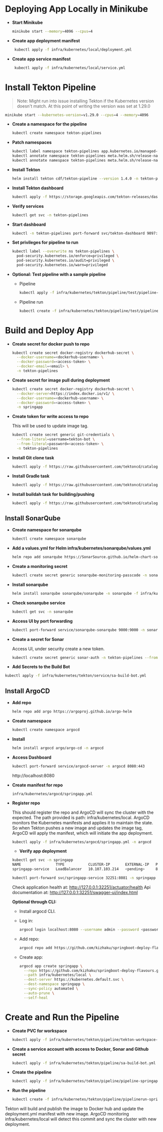 # Deploying App Locally in Minikube

- **Start Minikube**

  ```bash
  minikube start --memory=4096 --cpus=4
  ```

- **Create app deployment manifest**

  ```bash
   kubectl apply -f infra/kubernetes/local/deployment.yml
  ```

- **Create app service manifest**

  ```bash
   kubectl apply -f infra/kubernetes/local/service.yml
  ```

# Install Tekton Pipeline

> Note: 
> Might run into issue installing Tekton if the Kubernetes version doesn't match.
> At this point of writing the version was set at 1.29.0

```bash
minikube start --kubernetes-version=v1.29.0 --cpus=4 --memory=4096
```

- **Create a namespace for the pipeline**

  ```bash
  kubectl create namespace tekton-pipelines
  ```

- **Patch namespaces**

  ```bash
  kubectl label namespace tekton-pipelines app.kubernetes.io/managed-by=Helm --overwrite
  kubectl annotate namespace tekton-pipelines meta.helm.sh/release-name=tekton --overwrite
  kubectl annotate namespace tekton-pipelines meta.helm.sh/release-namespace=tekton-pipelines --overwrite
  ```

- **Install Tekton**

  ```bash
  helm install tekton cdf/tekton-pipeline --version 1.4.0 -n tekton-pipelines
  ```

- **Install Tekton dashboard**

  ```bash
  kubectl apply -f https://storage.googleapis.com/tekton-releases/dashboard/latest/release-full.yaml
  ```

- **Verify services**

  ```bash
  kubectl get svc -n tekton-pipelines
  ```

- **Start dashboard**

  ```bash
  kubectl -n tekton-pipelines port-forward svc/tekton-dashboard 9097:9097
  ```

- **Set privileges for pipeline to run**

  ```bash
  kubectl label --overwrite ns tekton-pipelines \
    pod-security.kubernetes.io/enforce=privileged \
    pod-security.kubernetes.io/audit=privileged \
    pod-security.kubernetes.io/warn=privileged
  ```

- **Optional: Test pipeline with a sample pipeline**

  - Pipeline

    ```bash
    kubectl apply -f infra/kubernetes/tekton/pipeline/test/pipeline-test.yml
    ```

  - Pipeline run

    ```bash
    kubectl create -f infra/kubernetes/tekton/pipeline/test/pipeline-test-run.yml
    ```

# Build and Deploy App

- **Create secret for docker push to repo**

  ```bash
  kubectl create secret docker-registry dockerhub-secret \
    --docker-username=<dockerhub-username> \
    --docker-password=<access-token> \
    --docker-email=<email> \
    -n tekton-pipelines
  ```

- **Create secret for image pull during deployment**

  ```bash
  kubectl create secret docker-registry dockerhub-secret \
    --docker-server=https://index.docker.io/v1/ \
    --docker-username=<dockerhub-username> \
    --docker-password=<access-token> \
    -n springapp
  ```

- **Create token for write access to repo**

  This will be used to update image tag.

  ```bash
  kubectl create secret generic git-credentials \
    --from-literal=username=tekton-bot \
    --from-literal=password=<access-token> \
    -n tekton-pipelines
  ```

- **Install Git clone task**

  ```bash
  kubectl apply -f https://raw.githubusercontent.com/tektoncd/catalog/main/task/git-clone/0.9/git-clone.yaml -n tekton-pipelines
  ```

- **Install Gradle task**

  ```bash
  kubectl apply -f https://raw.githubusercontent.com/tektoncd/catalog/main/task/gradle/0.3/gradle.yaml -n tekton-pipelines
  ```

- **Install buildah task for building/pushing**

  ```bash
  kubectl apply -f https://raw.githubusercontent.com/tektoncd/catalog/main/task/buildah/0.9/buildah.yaml -n tekton-pipelines
  ```

## Install SonarQube

- **Create namespace for sonarqube**

  ```bash
  kubectl create namespace sonarqube
  ```

- **Add a values.yml for Helm infra/kubernetes/sonarqube/values.yml**

  ```bash
  helm repo add sonarqube https://SonarSource.github.io/helm-chart-sonarqube
  ```

- **Create a monitoring secret**

  ```bash
  kubectl create secret generic sonarqube-monitoring-passcode -n sonarqube --from-literal=passcode=<passcode>
  ```

- **Install sonarqube**

  ```bash
  helm install sonarqube sonarqube/sonarqube -n sonarqube -f infra/kubernetes/sonarqube/values.yml
  ```

- **Check sonarqube service**

  ```bash
  kubectl get svc -n sonarqube
  ```

- **Access UI by port forwarding**

  ```bash
  kubectl port-forward service/sonarqube-sonarqube 9000:9000 -n sonarqube
  ```

- **Create a secret for Sonar**

  Access UI, under security create a new token.

  ```bash
  kubectl create secret generic sonar-auth -n tekton-pipelines --from-literal=SONAR_TOKEN=<token>
  ```

- **Add Secrets to the Build Bot**

```bash
kubectl apply -f infra/kubernetes/tekton/service/sa-build-bot.yml
```

## Install ArgoCD

- **Add repo**

  ```bash
  helm repo add argo https://argoproj.github.io/argo-helm
  ```

- **Create namespace**

  ```bash
  kubectl create namespace argocd
  ```

- **Install**

  ```bash
  helm install argocd argo/argo-cd -n argocd
  ```

- **Access Dashboard**

  ```bash
  kubectl port-forward service/argocd-server -n argocd 8080:443
  ```

  http://localhost:8080

- **Create manifest for repo**

  ```
  infra/kubernetes/argocd/springapp.yml
  ```

- **Register repo**

  This should register the repo and ArgoCD will sync the cluster with the expected. The path provided is path: infra/kubernetes/local.
  ArgoCD monitors the Kubernetes manifests and applies it to maintain the state. So when Tekton pushes a new image and updates the image tag, ArgoCD will apply the manifest, which will initiate the app deployment.

  ```bash
  kubectl apply -f infra/kubernetes/argocd/springapp.yml -n argocd
  ```

  - **Verify app deployment**

  ```bash
  kubectl get svc -n springapp
  NAME                TYPE           CLUSTER-IP       EXTERNAL-IP   PORT(S)          AGE
  springapp-service   LoadBalancer   10.107.103.214   <pending>     8081:32251/TCP   178m
  ```
  ```bash
  kubectl port-forward svc/springapp-service 32251:8081 -n springapp
  ```

  Check application health at: http://127.0.0.1:32251/actuator/health
  Api documentation at: http://127.0.0.1:32251/swagger-ui/index.html

  **Optional through CLI:**

  - Install argocd CLI.
  - Log in:

    ```bash
    argocd login localhost:8080 --username admin --password <password> --insecure
    ```

  - Add repo:

    ```bash
    argocd repo add https://github.com/kizhaku/springboot-deploy-flavours.git --username <github-username> --password <token>
    ```

  - Create app:

    ```bash
    argocd app create springapp \
      --repo https://github.com/kizhaku/springboot-deploy-flavours.git \
      --path infra/kubernetes/local \
      --dest-server https://kubernetes.default.svc \
      --dest-namespace springapp \
      --sync-policy automated \
      --auto-prune \
      --self-heal
    ```

# Create and Run the Pipeline

- **Create PVC for workspace**

  ```bash
  kubectl apply -f infra/kubernetes/tekton/pipeline/tekton-workspace-pvc.yml
  ```

- **Create a service account with access to Docker, Sonar and Github secret**

  ```bash
  kubectl apply -f infra/kubernetes/tekton/pipeline/sa-build-bot.yml
  ```

- **Create the pipeline**

  ```bash
  kubectl apply -f infra/kubernetes/tekton/pipeline/pipeline-springapp.yml
  ```

- **Run the pipeline**

  ```bash
  kubectl create -f infra/kubernetes/tekton/pipeline/pipelinerun-springapp.yml
  ```

Tekton will build and publish the image to Docker hub and update the deployment.yml manifest with new image. ArgoCD monitoring infra/kubernetes/local will detect this commit and sync the cluster with new deployment.